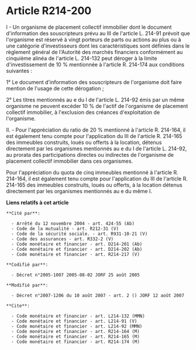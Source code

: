 # Article R214-200

I - Un organisme de placement collectif immobilier dont le document d'information des souscripteurs prévu au III de l'article
L. 214-91 prévoit que l'organisme est réservé à vingt porteurs de parts ou actions au plus ou à une catégorie d'investisseurs
dont les caractéristiques sont définies dans le règlement général de l'Autorité des marchés financiers conformément au
cinquième alinéa de l'article L. 214-132 peut déroger à la limite d'investissement de 10 % mentionnée à l'article R. 214-174
aux conditions suivantes :

1° Le document d'information des souscripteurs de l'organisme doit faire mention de l'usage de cette dérogation ;

2° Les titres mentionnés au e du I de l'article L. 214-92 émis par un même organisme ne peuvent excéder 10 % de l'actif de
l'organisme de placement collectif immobilier, à l'exclusion des créances d'exploitation de l'organisme.

II. - Pour l'appréciation du ratio de 20 % mentionné à l'article R. 214-164, il est également tenu compte pour l'application
du III de l'article R. 214-165 des immeubles construits, loués ou offerts à la location, détenus directement par les
organismes mentionnés au e du I de l'article L. 214-92, au prorata des participations directes ou indirectes de l'organisme
de placement collectif immobilier dans ces organismes.

Pour l'appréciation du quota de cinq immeubles mentionné à l'article R. 214-164, il est également tenu compte pour
l'application du III de l'article R. 214-165 des immeubles construits, loués ou offerts, à la location détenus directement
par les organismes mentionnés au e du même I.

**Liens relatifs à cet article**

	**Cité par**:

	  - Arrêté du 12 novembre 2004 - art. 424-55 (Ab)
	  - Code de la mutualité - art. R212-31 (V)
	  - Code de la sécurité sociale. - art. R931-10-21 (V)
	  - Code des assurances - art. R332-2 (V)
	  - Code monétaire et financier - art. D214-201 (Ab)
	  - Code monétaire et financier - art. D214-202 (Ab)
	  - Code monétaire et financier - art. R214-217 (V)

	**Codifié par**:

	  - Décret n°2005-1007 2005-08-02 JORF 25 août 2005

	**Modifié par**:

	  - Décret n°2007-1206 du 10 août 2007 - art. 2 () JORF 12 août 2007

	**Cite**:

	  - Code monétaire et financier - art. L214-132 (MMN)
	  - Code monétaire et financier - art. L214-91 (V)
	  - Code monétaire et financier - art. L214-92 (MMN)
	  - Code monétaire et financier - art. R214-164 (M)
	  - Code monétaire et financier - art. R214-165 (M)
	  - Code monétaire et financier - art. R214-174 (M)
